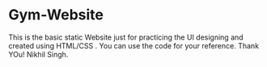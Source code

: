 # Gym-Website
This is the basic static Website just for practicing the UI designing and created using HTML/CSS .
You can use the code for your reference.
Thank YOu! Nikhil Singh.

